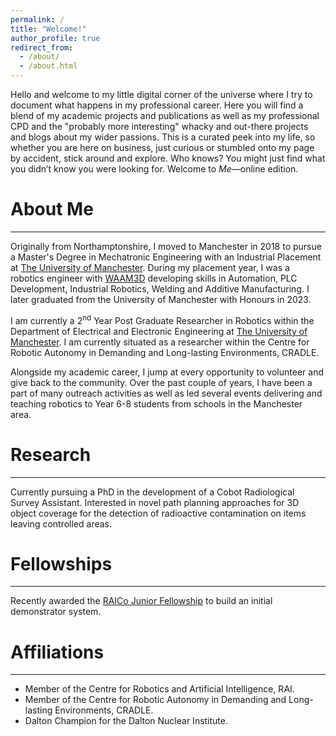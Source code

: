 ```yaml
---
permalink: /
title: "Welcome!"
author_profile: true
redirect_from: 
  - /about/
  - /about.html
---
```


Hello and welcome to my little digital corner of the universe where I try to document what happens in my professional career. Here you will find a blend of my academic projects and publications as well as my professional CPD and the "probably more interesting" whacky and out-there projects and blogs about my wider passions. This is a curated peek into my life, so whether you are here on business, just curious or stumbled onto my page by accident, stick around and explore. Who knows? You might just find what you didn’t know you were looking for. Welcome to *Me*—online edition.


About Me
======
------

Originally from Northamptonshire, I moved to Manchester in 2018 to pursue a Master's Degree in Mechatronic Engineering with an Industrial Placement at [The University of Manchester](www.manchester.ac.uk). During my placement year, I was a robotics engineer with [WAAM3D](www.waam3d.com) developing skills in Automation, PLC Development, Industrial Robotics, Welding and Additive Manufacturing. I later graduated from the University of Manchester with Honours in 2023.


I am currently a 2<sup>nd</sup> Year Post Graduate Researcher in Robotics within the Department of Electrical and Electronic Engineering at [The University of Manchester](www.manchester.ac.uk). I am currently situated as a researcher within the Centre for Robotic Autonomy in Demanding and Long-lasting Environments, CRADLE. 

Alongside my academic career, I jump at every opportunity to volunteer and give back to the community. Over the past couple of years, I have been a part of many outreach activities as well as led several events delivering and teaching robotics to Year 6-8 students from schools in the Manchester area.


Research
======
------
Currently pursuing a PhD in the development of a Cobot Radiological Survey Assistant. Interested in novel path planning approaches for 3D object coverage for the detection of radioactive contamination on items leaving controlled areas.  

Fellowships
======
------
Recently awarded the [RAICo Junior Fellowship](https://raico.org/academia/fellowships/) to build an initial demonstrator system.

Affiliations
======
------
- Member of the Centre for Robotics and Artificial Intelligence, RAI.
- Member of the Centre for Robotic Autonomy in Demanding and Long-lasting Environments, CRADLE.
- Dalton Champion for the Dalton Nuclear Institute.




